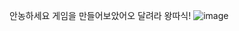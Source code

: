 안농하세요
게임을 만들어보았어오
달려라 왕따식!
![image](https://github.com/user-attachments/assets/0a441fd8-3b6c-400b-83f5-99b05a036165)
